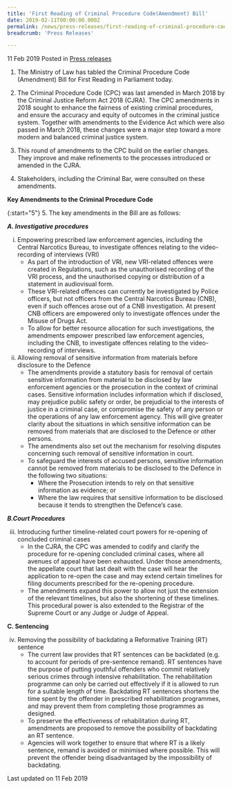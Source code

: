 ```yaml
---
title: 'First Reading of Criminal Procedure Code(Amendment) Bill'
date: 2019-02-11T00:00:00.000Z
permalink: /news/press-releases/first-reading-of-criminal-procedure-code-amendment-bill/
breadcrumb: 'Press Releases'

---
```


11 Feb 2019 Posted in [Press releases](/news/press-releases)

1. The Ministry of Law has tabled the Criminal Procedure Code (Amendment) Bill for First Reading in Parliament today.  
 
2. The Criminal Procedure Code (CPC) was last amended in March 2018 by the Criminal Justice Reform Act 2018 (CJRA). The CPC amendments in 2018 sought to enhance the fairness of existing criminal procedures, and ensure the accuracy and equity of outcomes in the criminal justice system. Together with amendments to the Evidence Act which were also passed in March 2018, these changes were a major step toward a more modern and balanced criminal justice system.  
 
3. This round of amendments to the CPC build on the earlier changes. They improve and make refinements to the processes introduced or amended in the CJRA.  
 
4. Stakeholders, including the Criminal Bar, were consulted on these amendments.

**Key Amendments to the Criminal Procedure Code**
  
{:start="5"}
5. The key amendments in the Bill are as follows:

***A. Investigative procedures***

<ol style="list-style-type: lower-roman;">
<li>Empowering prescribed law enforcement agencies, including the Central Narcotics Bureau, to investigate offences relating to the video-recording of interviews (VRI) 

<ul>
<li>As part of the introduction of VRI, new VRI-related offences were created in Regulations, such as the unauthorised recording of the VRI process, and the unauthorised copying or distribution of a statement in audiovisual form. </li>

<li>These VRI-related offences can currently be investigated by Police officers, but not officers from the Central Narcotics Bureau (CNB), even if such offences arose out of a CNB investigation. At present CNB officers are empowered only to investigate offences under the Misuse of Drugs Act.</li>

<li>To allow for better resource allocation for such investigations, the amendments empower prescribed law enforcement agencies, including the CNB, to investigate offences relating to the video-recording of interviews.</li>


</ul>

</li>

<li>Allowing removal of sensitive information from materials before disclosure to the Defence

<ul>
<li>The amendments provide a statutory basis for removal of certain sensitive information from material to be disclosed by law enforcement agencies or the prosecution in the context of criminal cases. Sensitive information includes information which if disclosed, may prejudice public safety or order, be prejudicial to the interests of justice in a criminal case, or compromise the safety of any person or the operations of any law enforcement agency. This will give greater clarity about the situations in which sensitive information can be removed from materials that are disclosed to the Defence or other persons.</li>

<li>The amendments also set out the mechanism for resolving disputes concerning such removal of sensitive information in court.</li>

<li>To safeguard the interests of accused persons, sensitive information cannot be removed from materials to be disclosed to the Defence in the following two situations:

<ul>
<li>Where the Prosecution intends to rely on that sensitive information as evidence; or</li>
<li>Where the law requires that sensitive information to be disclosed because it tends to strengthen the Defence’s case.</li>
</ul>

</li>

</ul>
</li>




</ol>

***B.Court Procedures***

<ol start="3" style="list-style-type: lower-roman;" >
<li>Introducing further timeline-related court powers for re-opening of concluded criminal cases

<ul>
<li>In the CJRA, the CPC was amended to codify and clarify the procedure for re-opening concluded criminal cases, where all avenues of appeal have been exhausted. Under those amendments, the appellate court that last dealt with the case will hear the application to re-open the case and may extend certain timelines for filing documents prescribed for the re-opening procedure.</li>

<li>The amendments expand this power to allow not just the extension of the relevant timelines, but also the shortening of these timelines. This procedural power is also extended to the Registrar of the Supreme Court or any Judge or Judge of Appeal.</li>
</ul>
</li>
</ol>

**C. Sentencing**

<ol start="4"  style="list-style-type: lower-roman;">
<li>Removing the possibility of backdating a Reformative Training (RT) sentence

<ul>
<li>The current law provides that RT sentences can be backdated (e.g. to account for periods of pre-sentence remand). RT sentences have the purpose of putting youthful offenders who commit relatively serious crimes through intensive rehabilitation. The rehabilitation programme can only be carried out effectively if it is allowed to run for a suitable length of time. Backdating RT sentences shortens the time spent by the offender in prescribed rehabilitation programmes, and may prevent them from completing those programmes as designed. </li>

<li>To preserve the effectiveness of rehabilitation during RT, amendments are proposed to remove the possibility of backdating an RT sentence.</li>

<li>Agencies will work together to ensure that where RT is a likely sentence, remand is avoided or minimised where possible. This will prevent the offender being disadvantaged by the impossibility of backdating.</li>

</ul>
</li>

</ol>






<p class="right-side-updated">Last updated on 11 Feb 2019</p>
